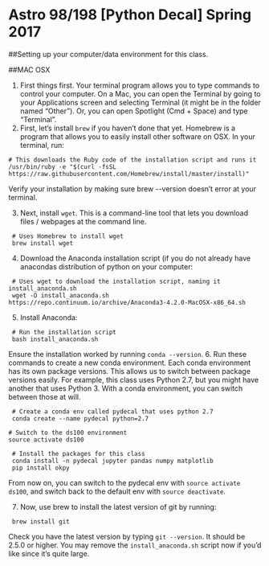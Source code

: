# Astro 98/198 [Python Decal] Spring 2017

##Setting up your computer/data environment for this class. 

##MAC OSX

1. First things first. Your terminal program allows you to type commands to control your computer. On a Mac, you can open the Terminal by going to your Applications screen and selecting Terminal (it might be in the folder named “Other”). Or, you can open Spotlight (Cmd + Space) and type “Terminal”.
2. First, let’s install ```brew``` if you haven’t done that yet. Homebrew is a program that allows you to easily install other software on OSX. In your terminal, run:
```
# This downloads the Ruby code of the installation script and runs it
/usr/bin/ruby -e "$(curl -fsSL https://raw.githubusercontent.com/Homebrew/install/master/install)"
```
Verify your installation by making sure brew --version doesn’t error at your terminal.

3. Next, install ```wget```. This is a command-line tool that lets you download files / webpages at the command line.
```
 # Uses Homebrew to install wget
 brew install wget
```
4. Download the Anaconda installation script (if you do not already have anacondas distribution of python on your computer:
```
 # Uses wget to download the installation script, naming it install_anaconda.sh
 wget -O install_anaconda.sh https://repo.continuum.io/archive/Anaconda3-4.2.0-MacOSX-x86_64.sh
```
5. Install Anaconda:
```
 # Run the installation script
 bash install_anaconda.sh
```
Ensure the installation worked by running ```conda --version```.
6. Run these commands to create a new conda environment. Each conda environment has its own package versions. This allows us to switch between package versions easily. For example, this class uses Python 2.7, but you might have another that uses Python 3. With a conda environment, you can switch between those at will.
```
 # Create a conda env called pydecal that uses python 2.7
 conda create --name pydecal python=2.7

# Switch to the ds100 environment
source activate ds100

 # Install the packages for this class
 conda install -n pydecal jupyter pandas numpy matplotlib
 pip install okpy
```
From now on, you can switch to the pydecal env with ```source activate ds100```, and switch back to the default env with ```source deactivate```.

7. Now, use brew to install the latest version of git by running:
```
 brew install git
```
Check you have the latest version by typing ```git --version```. It should be 2.5.0 or higher. 
You may remove the ```install_anaconda.sh``` script now if you’d like since it’s quite large.

